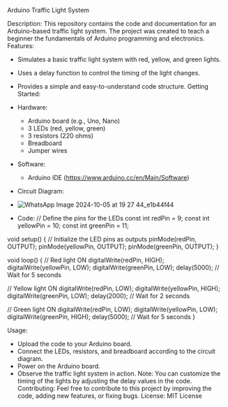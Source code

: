 Arduino Traffic Light System

Description:
This repository contains the code and documentation for an Arduino-based traffic light system. The project was created to teach a beginner the fundamentals of Arduino programming and electronics.
Features:
 * Simulates a basic traffic light system with red, yellow, and green lights.
 * Uses a delay function to control the timing of the light changes.
 * Provides a simple and easy-to-understand code structure.
Getting Started:
 * Hardware:
   * Arduino board (e.g., Uno, Nano)
   * 3 LEDs (red, yellow, green)
   * 3 resistors (220 ohms)
   * Breadboard
   * Jumper wires
 * Software:
   * Arduino IDE (https://www.arduino.cc/en/Main/Software)
 * Circuit Diagram:
 * ![WhatsApp Image 2024-10-05 at 19 27 44_e1b44f44](https://github.com/user-attachments/assets/214f616c-e39f-43f4-8fee-159ea17f5410)

 * Code:
   // Define the pins for the LEDs
const int redPin = 9;
const int yellowPin = 10;
const int greenPin = 11;

void setup() {
  // Initialize the LED pins as outputs
  pinMode(redPin, OUTPUT);
  pinMode(yellowPin, OUTPUT);
  pinMode(greenPin, OUTPUT);
}

void loop() {
  // Red light ON
  digitalWrite(redPin, HIGH);
  digitalWrite(yellowPin, LOW);
  digitalWrite(greenPin, LOW);
  delay(5000); // Wait for 5 seconds

  // Yellow light ON
  digitalWrite(redPin, LOW);
  digitalWrite(yellowPin, HIGH);
  digitalWrite(greenPin, LOW);
  delay(2000); // Wait for 2 seconds

  // Green light ON
  digitalWrite(redPin, LOW);
  digitalWrite(yellowPin, LOW);
  digitalWrite(greenPin, HIGH);
  delay(5000); // Wait for 5 seconds
}

Usage:
 * Upload the code to your Arduino board.
 * Connect the LEDs, resistors, and breadboard according to the circuit diagram.
 * Power on the Arduino board.
 * Observe the traffic light system in action.
Note:
You can customize the timing of the lights by adjusting the delay values in the code.
Contributing:
Feel free to contribute to this project by improving the code, adding new features, or fixing bugs.
License:
MIT License
